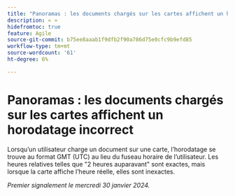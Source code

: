 ```yaml
---
title: "Panoramas : les documents chargés sur les cartes affichent un horodatage incorrect"
description: « »
hidefromtoc: true
feature: Agile
source-git-commit: b75ee8aaab1f9dfb2f90a786d75e0cfc9b9efd85
workflow-type: tm+mt
source-wordcount: '61'
ht-degree: 6%

---
```



# Panoramas : les documents chargés sur les cartes affichent un horodatage incorrect

Lorsqu’un utilisateur charge un document sur une carte, l’horodatage se trouve au format GMT (UTC) au lieu du fuseau horaire de l’utilisateur. Les heures relatives telles que &quot;2 heures auparavant&quot; sont exactes, mais lorsque la carte affiche l’heure réelle, elles sont inexactes.

_Premier signalement le mercredi 30 janvier 2024._
